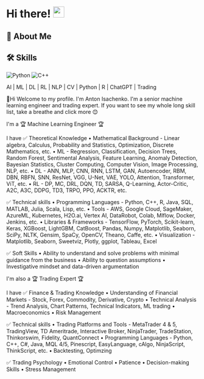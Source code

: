# Hi there! <img src="https://media.giphy.com/media/hvRJCLFzcasrR4ia7z/giphy.gif" width="29px" height="29px">

## 🚀 About Me

## 🛠️ Skills
![Python](https://img.shields.io/badge/Python-F09820?style=for-the-badge&logo=python)
![C++](https://img.shields.io/badge/C++-00599C?style=for-the-badge&logo=cplusplus)


AI | ML | DL | RL | NLP | CV | Python | R | ChatGPT | Trading

👋Hi
Welcome to my profile.
I'm Anton Isachenko.
I'm a senior machine learning engineer and trading expert.
If you want to see my whole long skill list, take a breathe and click more 😊

I'm a
🏆 Machine Learning Engineer 🏆

I have
✅ Theoretical Knowledge
	• Mathematical Background - Linear algebra, Calculus, Probability and Statistics, Optimization, Discrete Mathematics, etc.
	• ML - Regression, Classification, Decision Trees, Random Forest, Sentimental Analysis, Feature Learning, Anomaly Detection, Bayesian Statistics, Cluster Computing, Computer Vision, Image Processing, NLP, etc.
	• DL - ANN, MLP, CNN, RNN, LSTM, GAN, Autoencoder, RBM, DBN, RBFN, SNN, ResNet, VGG, U-Net, VAE, YOLO, Attention, Transformer, ViT, etc.
	• RL - DP, MC, DRL, DQN, TD, SARSA, Q-Learning, Actor-Critic, A2C, A3C, DDPG, TD3, TRPO, PPO, ACKTR, etc.

✅ Technical skills
	• Programming Languages - Python, C++, R, Java, SQL, MATLAB, Julia, Scala, Lisp, etc.
	• Tools - AWS, Google Cloud, SageMaker, AzureML, Kubernetes, H2O.ai, Vertex AI, DataRobot, Colab, Mlflow, Docker, Jenkins, etc.
	• Libraries & Frameworks - TensorFlow, PyTorch, Scikit-learn, Keras, XGBoost, LightGBM, CatBoost, Pandas, Numpy, Matplotlib, Seaborn, SciPy, NLTK, Gensim, SpaCy, OpenCV, Theano, Caffe, etc.
	• Visualization - Matplotlib, Seaborn, Sweetviz, Plotly, ggplot, Tableau, Excel

✅ Soft Skills
	• Ability to understand and solve problems with minimal guidance from the business
	• Ability to question assumptions
	• Investigative mindset and data-driven argumentation

I'm also a
🏆 Trading Expert 🏆

I have
✅ Finance & Trading Knowledge
	• Understanding of Financial Markets - Stock, Forex, Commodity, Derivative, Crypto
	• Technical Analysis - Trend Analysis, Chart Patterns, Technical Indicators, ML trading
	• Macroeconomics
	• Risk Management

✅ Technical skills
	• Trading Platforms and Tools - MetaTrader 4 & 5, TradingView, TD Ameritrade, Interactive Broker, NinjaTrader, TradeStation, Thinkorswim, Fidelity, QuantConnect
	• Programming Languages - Python, C++, C#, Java, MQL 4/5, Pinescript, EasyLanguage, cAlgo, NinjaScript, ThinkScript, etc.
	• Backtesting, Optimzing
	
✅ Trading Psychology
	• Emotional Control
	• Patience
	• Decision-making Skills
	• Stress Management
<!--
**Isachenkoanton/Isachenkoanton** is a ✨ _special_ ✨ repository because its `README.md` (this file) appears on your GitHub profile.

Here are some ideas to get you started:

- 🔭 I’m currently working on ...
- 🌱 I’m currently learning ...
- 👯 I’m looking to collaborate on ...
- 🤔 I’m looking for help with ...
- 💬 Ask me about ...
- 📫 How to reach me: ...
- 😄 Pronouns: ...
- ⚡ Fun fact: ...
-->
